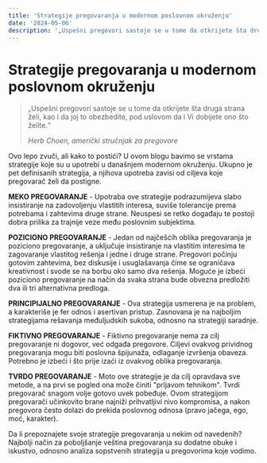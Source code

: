 ```yaml
---
title: 'Strategije pregovaranja u modernom poslovnom okruženju'
date: '2024-05-06'
description: '„Uspešni pregovori sastoje se u tome da otkrijete šta druga strana želi, kao i da joj to obezbedite, pod uslovom da i Vi dobijete ono što želite.“'
---
```


# Strategije pregovaranja u modernom poslovnom okruženju

> „Uspešni pregovori sastoje se u tome da otkrijete šta druga strana želi, kao i da joj to obezbedite, pod uslovom da i Vi dobijete ono što želite.“
>
> _Herb Choen, američki stručnjak za pregovore_

Ovo lepo zvuči, ali kako to postići? U ovom blogu bavimo se vrstama strategije koje su u upotrebi u
današnjem modernom okruženju. Ukupno je pet definisanih strategija, a njihova upotreba zavisi od
ciljeva koje pregovarač želi da postigne.

**MEKO PREGOVARANJE** - Upotraba ove strategije podrazumijeva slabo insistiranje na zadovoljenju
vlastitih interesa, suviše tolerancije prema potrebama i zahtevima druge strane. Neuspesi se retko
događaju te postoji dobra prilika za trajnije veze među poslovnim subjektima.

**POZICIONO PREGOVARANJE** - Jedan od najčešćih oblika pregovaranja je poziciono pregovaranje, a
uključuje insistiranje na vlastitim interesima te zagovaranje vlastitog rešenja i jedne i druge strane.
Pregovori počinju gotovim zahtevima, bez diskusije i usuglašavanja čime se ograničava kreativnost i
svode se na borbu oko samo dva rešenja. Moguće je izbeći poziciono pregovaranje na način da svaka
strana bude obvezna predložiti dva ili tri alternativna predloga.

**PRINCIPIJALNO PREGOVARANJE** - Ova strategija usmerena je na problem, a karakteriše je fer odnos i
asertivan pristup. Zasnovana je na najboljim strategijama rešavanja međuljudskih sukoba, odnosno na
strategiji saradnje.

**FIKTIVNO PREGOVARANJE** - Fiktivno pregovaranje nema za cilj pregovaranje ni dogovor, već odgađa
pregovore. Ciljevi ovakvog prividnog pregovaranja mogu biti poslovna špijunaža, odlaganje izvršenja
obaveza. Potrebno je izbeći i što prije izaći iz ovakvog oblika pregovaranja.

**TVRDO PREGOVARANJE** - Moto ove strategije je da cilj opravdava sve metode, a na prvi se pogled ona
može činiti &quot;prljavom tehnikom&quot;. Tvrdi pregovarač snagom volje gotovo uvek pobeđuje. Ovom
strategijom pregovarači učinkovito brane najniži prihvatljivi nivo kompromisa, a nakon pregovora često
dolazi do prekida poslovnog odnosa (pravo jačega, ego, moć, karakter).

Da li prepoznajete svoje strategije pregovaranja u nekim od navedenih? Najbolji način za poboljšanje
veština pregovaranja su dodatne obuke i iskustvo, odnosno analiza sopstvenih strategija u pregovorima
koje vodimo.
